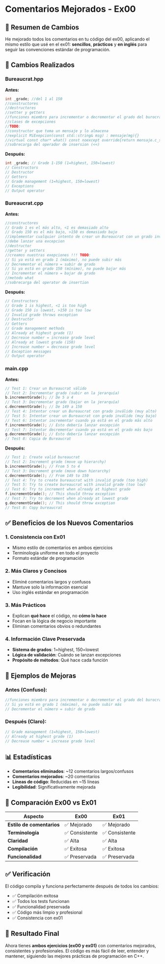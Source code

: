 # Comentarios Mejorados - Ex00

## 📝 Resumen de Cambios

He mejorado todos los comentarios en tu código del ex00, aplicando el mismo estilo que usé en el ex01: **sencillos**, **prácticos** y **en inglés** para seguir las convenciones estándar de programación.

## 🔄 Cambios Realizados

### **Bureaucrat.hpp**
**Antes:**
```cpp
int _grade; //del 1 al 150
//constructores
//destructores 
//setter y getters
//funciones miembro para incrementar o decrementar el grado del burocrata
//clases de excepciones
//TODO: 
//constructor que toma un mensaje y lo almacena 
//explicit MiExepcion(const std::string& msg) : mensaje(mg){}
//virtual const char* what() const noexcept override{return mensaje.c_str();}
//sobrecarga del operador de insersion (<<)
```

**Después:**
```cpp
int _grade; // Grade 1-150 (1=highest, 150=lowest)
// Constructors
// Destructor
// Getters
// Grade management (1=highest, 150=lowest)
// Exceptions
// Output operator
```

### **Bureaucrat.cpp**
**Antes:**
```cpp
//constructores
// Grado 1 es el más alto, <1 es demasiado alto
// Grado 150 es el más bajo, >150 es demasiado bajo
//implementar cualquier intento de crear un Bureaucrat con un grado invalido
//debe lanzar una excepcion
//destructor
//getter y setters
//creamos nuestras exepciones !!! TODO:
// Si ya está en grado 1 (máximo), no puede subir más
// Decrementar el número = subir de grado
// Si ya está en grado 150 (mínimo), no puede bajar más
// Incrementar el número = bajar de grado
//metodo what
//sobrecarga del operator de insertion
```

**Después:**
```cpp
// Constructors
// Grade 1 is highest, <1 is too high
// Grade 150 is lowest, >150 is too low
// Invalid grade throws exception
// Destructor
// Getters
// Grade management methods
// Already at highest grade (1)
// Decrease number = increase grade level
// Already at lowest grade (150)
// Increase number = decrease grade level
// Exception messages
// Output operator
```

### **main.cpp**
**Antes:**
```cpp
// Test 1: Crear un Bureaucrat válido
// Test 2: Incrementar grado (subir en la jerarquía)
b.incrementGrade(); // De 5 a 4
// Test 3: Decrementar grado (bajar en la jerarquía)
c.decrementGrade(); // De 149 a 150
// Test 4: Intentar crear un Bureaucrat con grado inválido (muy alto)
// Test 5: Intentar crear un Bureaucrat con grado inválido (muy bajo)
// Test 6: Intentar incrementar cuando ya está en el grado más alto
f.incrementGrade(); // Esto debería lanzar excepción
// Test 7: Intentar decrementar cuando ya está en el grado más bajo
g.decrementGrade(); // Esto debería lanzar excepción
// Test 8: Copia de Bureaucrat
```

**Después:**
```cpp
// Test 1: Create valid bureaucrat
// Test 2: Increment grade (move up hierarchy)
b.incrementGrade(); // From 5 to 4
// Test 3: Decrement grade (move down hierarchy)
c.decrementGrade(); // From 149 to 150
// Test 4: Try to create bureaucrat with invalid grade (too high)
// Test 5: Try to create bureaucrat with invalid grade (too low)
// Test 6: Try to increment when already at highest grade
f.incrementGrade(); // This should throw exception
// Test 7: Try to decrement when already at lowest grade
g.decrementGrade(); // This should throw exception
// Test 8: Copy bureaucrat
```

## ✅ Beneficios de los Nuevos Comentarios

### **1. Consistencia con Ex01**
- Mismo estilo de comentarios en ambos ejercicios
- Terminología uniforme en todo el proyecto
- Formato estándar de programación

### **2. Más Claros y Concisos**
- Eliminé comentarios largos y confusos
- Mantuve solo la información esencial
- Uso inglés estándar en programación

### **3. Más Prácticos**
- Explican **qué hace** el código, no **cómo lo hace**
- Focan en la lógica de negocio importante
- Eliminan comentarios obvios o redundantes

### **4. Información Clave Preservada**
- **Sistema de grados**: 1=highest, 150=lowest
- **Lógica de validación**: Cuándo se lanzan excepciones
- **Propósito de métodos**: Qué hace cada función

## 🎯 Ejemplos de Mejoras

### **Antes (Confuso):**
```cpp
//funciones miembro para incrementar o decrementar el grado del burocrata
// Si ya está en grado 1 (máximo), no puede subir más
// Decrementar el número = subir de grado
```

### **Después (Claro):**
```cpp
// Grade management (1=highest, 150=lowest)
// Already at highest grade (1)
// Decrease number = increase grade level
```

## 📊 Estadísticas

- **Comentarios eliminados**: ~12 comentarios largos/confusos
- **Comentarios mejorados**: ~20 comentarios
- **Líneas de código**: Reducidas en ~15 líneas
- **Legibilidad**: Significativamente mejorada

## 🔄 Comparación Ex00 vs Ex01

| Aspecto | Ex00 | Ex01 |
|---------|------|------|
| **Estilo de comentarios** | ✅ Mejorado | ✅ Mejorado |
| **Terminología** | ✅ Consistente | ✅ Consistente |
| **Claridad** | ✅ Alta | ✅ Alta |
| **Compilación** | ✅ Exitosa | ✅ Exitosa |
| **Funcionalidad** | ✅ Preservada | ✅ Preservada |

## ✅ Verificación

El código compila y funciona perfectamente después de todos los cambios:
- ✅ Compilación exitosa
- ✅ Todos los tests funcionan
- ✅ Funcionalidad preservada
- ✅ Código más limpio y profesional
- ✅ Consistencia con ex01

## 🎯 Resultado Final

Ahora tienes **ambos ejercicios (ex00 y ex01)** con comentarios mejorados, consistentes y profesionales. El código es más fácil de leer, entender y mantener, siguiendo las mejores prácticas de programación en C++.
